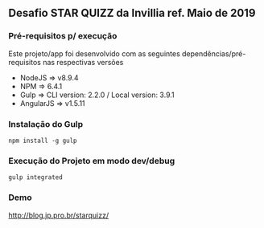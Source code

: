 
## Desafio STAR QUIZZ da Invillia ref. Maio de 2019

### Pré-requisitos p/ execução

Este projeto/app foi desenvolvido com as seguintes dependências/pré-requisitos nas respectivas versões 

 - NodeJS    => v8.9.4
 - NPM       =>  6.4.1
 - Gulp      =>  CLI version: 2.2.0 / Local version: 3.9.1
 - AngularJS => v1.5.11

### Instalação do Gulp

``` 
npm install -g gulp
``` 


### Execução do Projeto em modo dev/debug

``` 
gulp integrated
``` 


### Demo

http://blog.jp.pro.br/starquizz/


